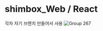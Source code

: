 # shimbox_Web / React
각자 자기 브랜치 만들어서 사용
![Group 267](https://github.com/user-attachments/assets/ecb8c617-0685-4868-bb12-2ae4b7725eaf)
